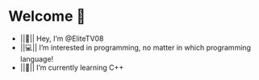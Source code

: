 <!-- Copyright (c) 2024 EliteTV08 -->
# Welcome 👋
- ||👋|| Hey, I’m @EliteTV08
- ||💻|| I’m interested in programming, no matter in which programming language!
- ||🌱|| I’m currently learning C++
##

<!--
**EliteTV08/elitetv08** is a ✨ _special_ ✨ repository because its `README.md` (this file) appears on your GitHub profile.

Here are some ideas to get you started:

- 🔭 I’m currently working on ...
- 🌱 I’m currently learning ...
- 👯 I’m looking to collaborate on ...
- 🤔 I’m looking for help with ...
- 💬 Ask me about ...
- 📫 How to reach me: ...
- 😄 Pronouns: ...
- ⚡ Fun fact: ...
-->
